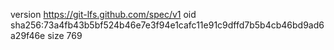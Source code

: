 version https://git-lfs.github.com/spec/v1
oid sha256:73a4fb43b5bf524b46e7e3f94e1cafc11e91c9dffd7b5b4cb46bd9ad6a29f46e
size 769
